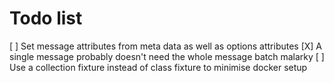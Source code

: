 # Todo list

[ ] Set message attributes from meta data as well as options attributes
[X] A single message probably doesn't need the whole message batch malarky
[ ] Use a collection fixture instead of class fixture to minimise docker setup
